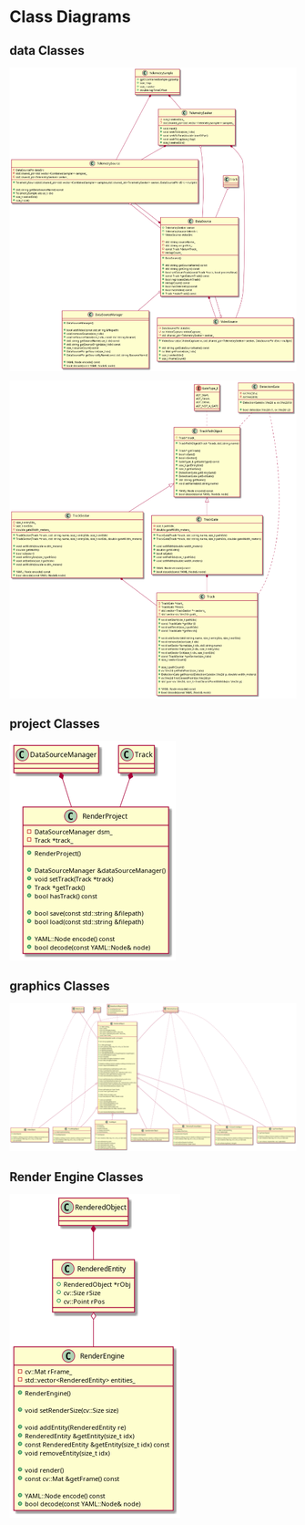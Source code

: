 # Class Diagrams
## data Classes
<!--
@startuml plantuml_imgs/dataSourceClasses

class TelemetrySample {
	+gpt::CombinedSample gpSamp
	+size_t lap
	+size_t sector
	+double lapTimeOffset
}

class TelemetrySeeker {
	+void next();
	+void seekToIdx(size_t idx)
	+void seekToTime(double timeOffset)
	+void seekToLap(size_t lap)
	+size_t seekedIdx()

	-size_t seekedIdx_
	-std::shared_ptr<std::vector<TelemetrySample>> samples_
}

class TelemetrySource {
	+TelemetrySource(std::shared_ptr<std::vector<CombinedSample>> samples,std::shared_ptr<TelemetrySeeker> seeker, DataSourcePtr dSrc = nullptr)

	+std::string getDataSourceName() const
	+TelemetrySample at(size_t idx)
	+size_t seekedIdx()
	+size_t size()

	-DataSourcePtr dataSrc
	-std::shared_ptr<std::vector<CombinedSample>> samples_
	-std::shared_ptr<TelemetrySeeker> seeker_
}

class VideoSource {
	+VideoSource(cv::VideoCapture vc,std::shared_ptr<TelemetrySeeker> seeker, DataSourcePtr dSrc = nullptr)

	+std::string getDataSourceName() const
	+cv::Mat getFrame(size_t idx)
	+size_t seekedIdx()
	+size_t frameCount()

	-DataSourcePtr dataSrc
	-cv::VideoCapture videoCapture_
	-std::shared_ptr<TelemetrySeeker> seeker_
}

class DataSource {
	+DataSource()

	+std::string getSourceName() const
	+std::string getOrigin() const
	+bool setDatumTrack(const Track *track, bool processNow)
	+const Track *getDatumTrack() const
	+bool reprocessDatumTrack()
	+int lapCount() const
	+bool hasTelemetry() const
	+bool hasVideo() const
	+Track *makeTrack() const

	+TelemetrySeeker seeker
	+TelemetrySource telemSrc
	+VideoSource videoSrc

	-std::string sourceName_
	-std::string originFile_;
	-const Track *datumTrack_
	-int lapCount_
}

class DataSourceManager {
	+DataSourceManager()

	+bool addVideo(const std::string &filepath)
	+void removeSource(size_t idx)
	+void setSourceName(size_t idx, const std::string &name)
	+std::string getSourceName(size_t idx) const
	+std::string getSourceOrigin(size_t idx) const
	+size_t sourceCount() const
	+DataSourcePtr getSource(size_t idx)
	+DataSourcePtr getSourceByName(const std::string &sourceName)

	+YAML::Node encode() const
	+bool decode(const YAML::Node& node)
}

TelemetrySample *-- TelemetrySource
TelemetrySample *-- TelemetrySeeker
TelemetrySeeker *-- TelemetrySource
TelemetrySeeker *-- VideoSource
DataSource *-- TelemetrySource
DataSource *-- VideoSource

TelemetrySeeker o-- DataSource
TelemetrySource o-- DataSource
VideoSource o-- DataSource
Track o-- DataSource

DataSource o-- DataSourceManager

@enduml
-->
![](plantuml_imgs/dataSourceClasses.png)

<!--
@startuml plantuml_imgs/trackDataClasses

enum GateType_E
{
	eGT_Start,
	eGT_Finish,
	eGT_Other,
	eGT_NOT_A_GATE
}

class DetectionGate {
	+DetectionGate(cv::Vec2d a, cv::Vec2d b)

	+bool detect(cv::Vec2d c1, cv::Vec2d c2)

	-cv::Vec2d a;
	-cv::Vec2d b;
}

class TrackPathObject {
	+TrackPathObject(Track *track, std::string name)

	+Track* getTrack()
	+bool isGate()
	+bool isSector()
	+GateType_E getGateType() const
	+size_t getEntryIdx()
	+size_t getExitIdx()
	+DetectionGate getEntryGate()
	+DetectionGate getExitGate()
	+std::string getName()
	+void setName(std::string name)

	+YAML::Node encode() const
	+bool decode(const YAML::Node& node)

	#Track* track_
}

class TrackSector {
	+TrackSector(Track *track, std::string name, size_t entryIdx, size_t exitIdx)
	+TrackSector(Track *track, std::string name, size_t entryIdx, size_t exitIdx, double gateWidth_meters)

	+void setWidth(double width_meters)
	+double getWidth()
	+bool isSector()
	+void setEntryIdx(size_t pathIdx)
	+void setExitIdx(size_t pathIdx)
	+void setWidth(double width_meters)

	+YAML::Node encode() const
	+bool decode(const YAML::Node& node)

	-size_t entryIdx_
	-size_t exitIdx_
	-double gateWidth_meters_
}

class TrackGate {
	+TrackGate(Track *track, std::string name, size_t pathIdx)
	+TrackGate(Track *track, std::string name, size_t pathIdx, double gateWidth_meters)

	+void setWidth(double width_meters)
	+double getWidth()
	+bool isGate()
	+void setPathIdx(size_t pathIdx)
	+void setWidth(double width_meters)

	+YAML::Node encode() const
	+bool decode(const YAML::Node& node)

	-size_t pathIdx_
	-double gateWidth_meters_
}

class Track {
	+void setStart(size_t pathIdx)
	+const TrackGate *getStart()
	+void setFinish(size_t pathIdx)
	+const TrackGate *getFinish()

	+void addSector(std::string name, size_t entryIdx, size_t exitIdx)
	+void removeSector(size_t idx)
	+void setSectorName(size_t idx, std::string name)
	+void setSectorEntry(size_t idx, size_t entryIdx)
	+void setSectorExit(size_t idx, size_t exitIdx)
	+const TrackSector *getSector(size_t idx)
	+size_t sectorCount()

	+size_t pathCount()
	+cv::Vec2d getPathPoint(size_t idx)
	+DetectionGate getNearestDetectionGate(cv::Vec2d p, double width_meters)
	+cv::Vec2d findClosestPoint(cv::Vec2d p)
	+std::pair<cv::Vec2d, size_t> findClosestPointWithIdx(cv::Vec2d p)

	+YAML::Node encode() const
	+bool decode(const YAML::Node& node)

	-TrackGate *start_
	-TrackGate *finish_
	-std::vector<TrackSector *> sectors_
	-std::vector<cv::Vec2d> path_
}

DetectionGate .. TrackPathObject
GateType_E .. TrackPathObject
DetectionGate .. Track
TrackPathObject <|-- TrackSector
TrackPathObject <|-- TrackGate
TrackSector *-- Track
TrackGate *-- Track

@enduml
-->
![](plantuml_imgs/trackDataClasses.png)


## project Classes
<!--
@startuml plantuml_imgs/projectClasses

class RenderProject {
	+RenderProject()

	+DataSourceManager &dataSourceManager()
	+void setTrack(Track *track)
	+Track *getTrack()
	+bool hasTrack() const

	+bool save(const std::string &filepath)
	+bool load(const std::string &filepath)

	+YAML::Node encode() const
	+bool decode(const YAML::Node& node)

	-DataSourceManager dsm_
	-Track *track_
}

DataSourceManager *-- RenderProject
Track *-- RenderProject

@enduml
-->
![](plantuml_imgs/projectClasses.png)

## graphics Classes
<!--
@startuml plantuml_imgs/graphicsClasses

class DataSourceRequirements {
	int numVideoSources
	int numTelemetrySources
	int numTracks
}

class RenderedObject {
	+RenderedObject(int width, int height)

	+std::string typeName()

	+cv::Mat getImage()
	+void render(cv::Mat img, int x, int y, sc::Size size)
	+int getNativeWidth()
	+int getNativeHeight()
	+cv::Size getNativeSize()
	+cv::Size getScaledSizeFromTargetHeight(int targetHeight)
	+void setVisible(bool visible)
	+bool isVisible()
	+void setBoundingBoxVisible(bool visible)
	+bool isBoundingBoxVisible()

	+DataSourceRequirements dataSourceRequirements() const
	+bool requirementsMet() const

	+bool addVideoSource(VideoSourcePtr vSrc)
	+size_t numVideoSources() const
	+void setVideoSource(size_t idx, VideoSourcePtr vSrc)
	+VideoSourcePtr getVideoSource(size_t idx)
	+void removeVideoSource(size_t idx)

	+bool addTelemetrySource(TelemetrySourcePtr tSrc)
	+size_t numTelemetrySources() const
	+void setTelemetrySource(size_t idx, TelemetrySourcePtr tSrc)
	+TelemetrySourcePtr getTelemetrySource(size_t idx)
	+void removeTelemetrySource(size_t idx)

	+bool setTrack(const Track *track)
	+const Track *getTrack() const

	+YAML::Node encode() const
	+bool decode(const YAML::Node& node, const DataSourceManager &dsm)

	#void sourcesValid()
	#bool videoReqsMet() const
	#bool telemetryReqsMet() const
	#bool trackReqsMet() const
	#YAML::Node subEncode() const
	#bool subDecode(const YAML::Node& node)

	-void checkAndNotifyRequirementsMet();

	#cv::Mat outImg_
	#bool visible_
	#bool boundingBoxVisible_
	#std::vector<VideoSourcePtr> vSources_
	#std::vector<TelemetrySourcePtr> tSources_
	#const Track *track_
}

class TextObject {
	+TextObject()

	+void render(cv::Mat img, int x, int y, sc::Size size)

	+void setText(string text)
	+void setFontFace(int fontFace)
	+void setScale(double scale)
	+void setColor(cv::Scalar color)
	+void setThickness(int thickness)

	-string text_
	-int fontFace_
	-double fontScale_
	-cv::Scalara fontColor_
	-int fontThickness_
}

class VideoObject {
	+VideoObject()

	+DataSourceRequirements dataSourceRequirements() const
	+void render(cv::Mat img, int x, int y, sc::Size size)
	#sourcesValid()
}

class TrackMapObject {
	+TrackMapObject()

	+DataSourceRequirements dataSourceRequirements() const
	+void render(cv::Mat img, int x, int y, sc::Size size)
	#sourcesValid()

	-cv::Mat trackOutlineImg_
}

class FrictionCircleObject {
	+FrictionCircleObject()

	+DataSourceRequirements dataSourceRequirements() const
	+void render(cv::Mat img, int x, int y, sc::Size size)

	+void setTailLength(size_t length)

	-cv::Mat circleOutlineImg_
	-size_t taileLength_
}

class LapTimerObject {
	+LapTimerObject()

	+DataSourceRequirements dataSourceRequirements() const
	+void render(cv::Mat img, int x, int y, sc::Size size)

	+void init(size_t lapStartIdx, size_t lapEndIdx)
}

class SpeedometerObject {
	+SpeedometerObject()

	+DataSourceRequirements dataSourceRequirements() const
	+void render(cv::Mat img, int x, int y, sc::Size size)
}

class TelemetryPrintoutObject {
	+SpeedometerObject()

	+DataSourceRequirements dataSourceRequirements() const
	+void render(cv::Mat img, int x, int y, sc::Size size)

	+void setFontFace(int fontFace)
	+void setFontColor(cv::Scalar color)
	-int fontFace_
	-cv::Scalara fontColor_
}

DataSourceRequirements .. RenderedObject

RenderedObject <|-- VideoObject
RenderedObject <|-- TextObject
RenderedObject <|-- TrackMapObject
RenderedObject <|-- FrictionCircleObject
RenderedObject <|-- LapTimerObject
RenderedObject <|-- SpeedometerObject
RenderedObject <|-- TelemetryPrintoutObject

VideoSource o-- RenderedObject
TelemetrySource o-- RenderedObject
Track o-- RenderedObject

VideoSource o.. VideoObject
Track o.. TrackMapObject
TelemetrySource o.. TrackMapObject
TelemetrySource o.. FrictionCircleObject
TelemetrySource o.. LapTimerObject
TelemetrySource o.. SpeedometerObject
TelemetrySource o.. TelemetryPrintoutObject

@enduml
-->
![](plantuml_imgs/graphicsClasses.png)

## Render Engine Classes
<!--
@startuml plantuml_imgs/renderEngineClasses

class RenderedEntity {
	+RenderedObject *rObj
	+cv::Size rSize
	+cv::Point rPos
}

class RenderEngine {
	+RenderEngine()

	+void setRenderSize(cv::Size size)

	+void addEntity(RenderedEntity re)
	+RenderedEntity &getEntity(size_t idx)
	+const RenderedEntity &getEntity(size_t idx) const
	+void removeEntity(size_t idx)

	+void render()
	+const cv::Mat &getFrame() const

	+YAML::Node encode() const
	+bool decode(const YAML::Node& node, const DataSourceManager &dsm)

	-cv::Mat rFrame_
	-std::vector<RenderedEntity> entities_
}

RenderedObject *-- RenderedEntity
RenderedEntity o-- RenderEngine

@enduml
-->
![](plantuml_imgs/renderEngineClasses.png)